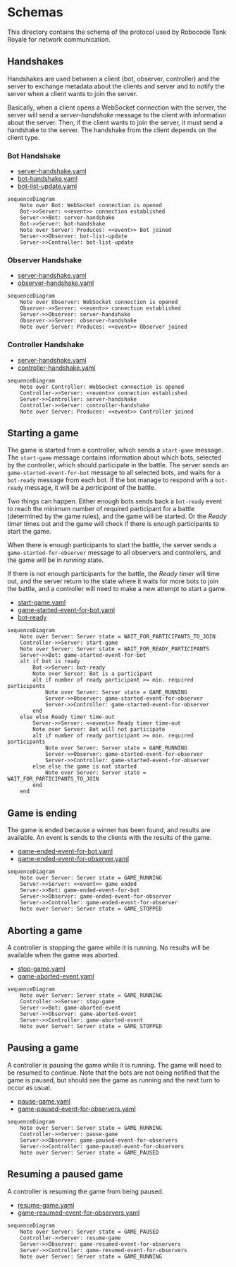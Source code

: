 # Schemas

This directory contains the schema of the protocol used by Robocode Tank Royale for network communication.

## Handshakes

Handshakes are used between a client (bot, observer, controller) and the server to exchange metadata about the clients
and server and to notify the server when a client wants to join the server.

Basically, when a client opens a WebSocket connection with the server, the server will send a _server-handshake_
message to the client with information about the server. Then, if the client wants to join the server, it must send a
handshake to the server. The handshake from the client depends on the client type.

### Bot Handshake

- [server-handshake.yaml]()
- [bot-handshake.yaml]()
- [bot-list-update.yaml]()

```mermaid
sequenceDiagram
    Note over Bot: WebSocket connection is opened
    Bot->>Server: <<event>> connection established
    Server->>Bot: server-handshake
    Bot->>Server: bot-handshake
    Note over Server: Produces: <<event>> Bot joined
    Server->>Observer: bot-list-update
    Server->>Controller: bot-list-update
```

### Observer Handshake

- [server-handshake.yaml]()
- [observer-handshake.yaml]()

```mermaid
sequenceDiagram
    Note over Observer: WebSocket connection is opened
    Observer->>Server: <<event>> connection established
    Server->>Observer: server-handshake
    Observer->>Server: observer-handshake
    Note over Server: Produces: <<event>> Observer joined
```

### Controller Handshake

- [server-handshake.yaml]()
- [controller-handshake.yaml]()

```mermaid
sequenceDiagram
    Note over Controller: WebSocket connection is opened
    Controller->>Server: <<event>> connection established
    Server->>Controller: server-handshake
    Controller->>Server: controller-handshake
    Note over Server: Produces: <<event>> Controller joined
```

## Starting a game

The game is started from a controller, which sends a `start-game` message. The `start-game` message contains information
about which bots, selected by the controller, which should participate in the battle. The server sends
an `game-started-event-for-bot` message to all selected bots, and waits for a `bot-ready` message from each bot. If the
bot manage to respond with a `bot-ready` message, it will be a _participant_ of the battle.

Two things can happen. Either enough bots sends back a `bot-ready` event to reach the minimum number of required
participant for a battle (determined by the game rules), and the game will be started. Or the _Ready timer_ times out
and the game will check if there is enough participants to start the game.

When there is enough participants to start the battle, the server sends a `game-started-for-observer` message to all
observers and controllers, and the game will be in _running_ state.

If there is not enough participants for the battle, the _Ready timer_ will time out, and the server return to the state
where it waits for more bots to join the battle, and a controller will need to make a new attempt to start a game.

- [start-game.yaml]()
- [game-started-event-for-bot.yaml]()
- [bot-ready]()

```mermaid
sequenceDiagram
    Note over Server: Server state = WAIT_FOR_PARTICIPANTS_TO_JOIN
    Controller->>Server: start-game
    Note over Server: Server state = WAIT_FOR_READY_PARTICIPANTS
    Server->>Bot: game-started-event-for-bot
    alt if bot is ready
        Bot->>Server: bot-ready
        Note over Server: Bot is a participant
        alt if number of ready participant >= min. required participants
            Note over Server: Server state = GAME_RUNNING
            Server->>Observer: game-started-event-for-observer
            Server->>Controller: game-started-event-for-observer
        end
    else else Ready timer time-out
        Server->>Server: <<event>> Ready timer time-out
        Note over Server: Bot will not participate
        alt if number of ready participant >= min. required participants
            Note over Server: Server state = GAME_RUNNING
            Server->>Observer: game-started-event-for-observer
            Server->>Controller: game-started-event-for-observer
        else else the game is not started
            Note over Server: Server state = WAIT_FOR_PARTICIPANTS_TO_JOIN            
        end
    end
```

## Game is ending

The game is ended because a winner has been found, and results are available. An event is sends to the clients with the
results of the game.

- [game-ended-event-for-bot.yaml]()
- [game-ended-event-for-observer.yaml]()

```mermaid
sequenceDiagram
    Note over Server: Server state = GAME_RUNNING
    Server->>Server: <<event>> game ended
    Server->>Bot: game-ended-event-for-bot
    Server->>Observer: game-ended-event-for-observer
    Server->>Controller: game-ended-event-for-observer
    Note over Server: Server state = GAME_STOPPED
```

## Aborting a game

A controller is stopping the game while it is running. No results will be available when the game was aborted.

- [stop-game.yaml]()
- [game-aborted-event.yaml]()

```mermaid
sequenceDiagram
    Note over Server: Server state = GAME_RUNNING
    Controller->>Server: stop-game
    Server->>Bot: game-aborted-event
    Server->>Observer: game-aborted-event
    Server->>Controller: game-aborted-event
    Note over Server: Server state = GAME_STOPPED
```

## Pausing a game

A controller is pausing the game while it is running. The game will need to be resumed to continue. Note that the bots
are not being notified that the game is paused, but should see the game as running and the next turn to occur as usual.

- [pause-game.yaml]()
- [game-paused-event-for-observers.yaml]()

```mermaid
sequenceDiagram
    Note over Server: Server state = GAME_RUNNING
    Controller->>Server: pause-game
    Server->>Observer: game-paused-event-for-observers
    Server->>Controller: game-paused-event-for-observers
    Note over Server: Server state = GAME_PAUSED
```

## Resuming a paused game

A controller is resuming the game from being paused.

- [resume-game.yaml]()
- [game-resumed-event-for-observers.yaml]()

```mermaid
sequenceDiagram
    Note over Server: Server state = GAME_PAUSED
    Controller->>Server: resume-game
    Server->>Observer: game-resumed-event-for-observers
    Server->>Controller: game-resumed-event-for-observers
    Note over Server: Server state = GAME_RUNNING
```